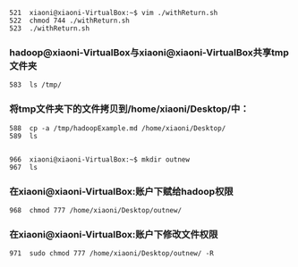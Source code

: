 ```
521  xiaoni@xiaoni-VirtualBox:~$ vim ./withReturn.sh
522  chmod 744 ./withReturn.sh 
523  ./withReturn.sh 
```
 
 
### hadoop@xiaoni-VirtualBox与xiaoni@xiaoni-VirtualBox共享tmp文件夹
  
```
583  ls /tmp/
```

### 将tmp文件夹下的文件拷贝到/home/xiaoni/Desktop/中：
```
588  cp -a /tmp/hadoopExample.md /home/xiaoni/Desktop/
589  ls
  
  
966  xiaoni@xiaoni-VirtualBox:~$ mkdir outnew
967  ls
```

### 在xiaoni@xiaoni-VirtualBox:账户下赋给hadoop权限
```
968  chmod 777 /home/xiaoni/Desktop/outnew/
```  

### 在xiaoni@xiaoni-VirtualBox:账户下修改文件权限
```
971  sudo chmod 777 /home/xiaoni/Desktop/outnew/ -R
```
